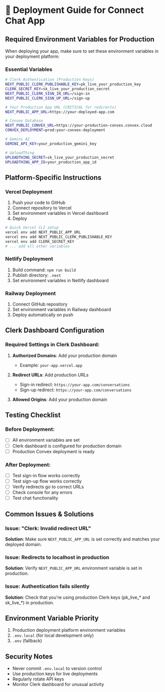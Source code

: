 # 🚀 Deployment Guide for Connect Chat App

## Required Environment Variables for Production

When deploying your app, make sure to set these environment variables in your deployment platform:

### Essential Variables
```bash
# Clerk Authentication (Production Keys)
NEXT_PUBLIC_CLERK_PUBLISHABLE_KEY=pk_live_your_production_key
CLERK_SECRET_KEY=sk_live_your_production_secret
NEXT_PUBLIC_CLERK_SIGN_IN_URL=/sign-in
NEXT_PUBLIC_CLERK_SIGN_UP_URL=/sign-up

# Your Production App URL (CRITICAL for redirects)
NEXT_PUBLIC_APP_URL=https://your-deployed-app.com

# Convex Database
NEXT_PUBLIC_CONVEX_URL=https://your-production-convex.convex.cloud
CONVEX_DEPLOYMENT=prod:your-convex-deployment

# Gemini AI
GEMINI_API_KEY=your_production_gemini_key

# UploadThing
UPLOADTHING_SECRET=sk_live_your_production_secret
UPLOADTHING_APP_ID=your_production_app_id
```

## Platform-Specific Instructions

### Vercel Deployment
1. Push your code to GitHub
2. Connect repository to Vercel
3. Set environment variables in Vercel dashboard
4. Deploy

```bash
# Quick Vercel CLI setup
vercel env add NEXT_PUBLIC_APP_URL
vercel env add NEXT_PUBLIC_CLERK_PUBLISHABLE_KEY
vercel env add CLERK_SECRET_KEY
# ... add all other variables
```

### Netlify Deployment
1. Build command: `npm run build`
2. Publish directory: `.next`
3. Set environment variables in Netlify dashboard

### Railway Deployment
1. Connect GitHub repository
2. Set environment variables in Railway dashboard
3. Deploy automatically on push

## Clerk Dashboard Configuration

### Required Settings in Clerk Dashboard:
1. **Authorized Domains**: Add your production domain
   - Example: `your-app.vercel.app`

2. **Redirect URLs**: Add production URLs
   - Sign-in redirect: `https://your-app.com/conversations`
   - Sign-up redirect: `https://your-app.com/conversations`

3. **Allowed Origins**: Add your production domain

## Testing Checklist

### Before Deployment:
- [ ] All environment variables are set
- [ ] Clerk dashboard is configured for production domain
- [ ] Production Convex deployment is ready

### After Deployment:
- [ ] Test sign-in flow works correctly
- [ ] Test sign-up flow works correctly
- [ ] Verify redirects go to correct URLs
- [ ] Check console for any errors
- [ ] Test chat functionality

## Common Issues & Solutions

### Issue: "Clerk: Invalid redirect URL"
**Solution**: Make sure `NEXT_PUBLIC_APP_URL` is set correctly and matches your deployed domain.

### Issue: Redirects to localhost in production
**Solution**: Verify `NEXT_PUBLIC_APP_URL` environment variable is set in production.

### Issue: Authentication fails silently
**Solution**: Check that you're using production Clerk keys (pk_live_* and sk_live_*) in production.

## Environment Variable Priority
1. Production deployment platform environment variables
2. `.env.local` (for local development only)
3. `.env` (fallback)

## Security Notes
- Never commit `.env.local` to version control
- Use production keys for live deployments
- Regularly rotate API keys
- Monitor Clerk dashboard for unusual activity
